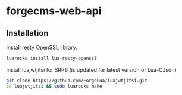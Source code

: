 # forgecms-web-api

## Installation
Install resty OpenSSL library.
```sh
luarocks install lua-resty-openssl
```

Install luajwtjitsi for SRP6 (is updated for latest version of Lua-CJson)
```sh
git clone https://github.com/ForgeLua/luajwtjitsi.git
cd luajwtjitsi && sudo luarocks make
```